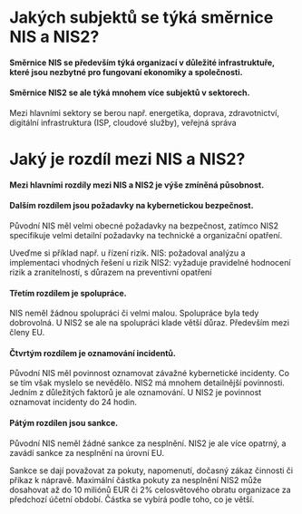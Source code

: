 # Jakých subjektů se týká směrnice NIS a NIS2?

#### Směrnice NIS se především týká organizací v důležité infrastruktuře, které jsou nezbytné pro fungovaní ekonomiky a společnosti.

#### Směrnice NIS2 se ale týká mnohem více subjektů v sektorech. 
Mezi hlavními sektory se berou např. energetika, doprava, zdravotnictví, digitální infrastruktura (ISP, cloudové služby), veřejná správa


# Jaký je rozdíl mezi NIS a NIS2?

#### Mezi hlavními rozdíly mezi NIS a NIS2 je výše zmíněná působnost.

#### Dalším rozdílem jsou požadavky na kybernetickou bezpečnost. 
Původní NIS měl velmi obecné požadavky na bezpečnost, zatímco NIS2 specifikuje velmi detailní požadavky na technické a organizační opatření.

Uveďme si příklad např. u řízení rizik.
NIS: požadoval analýzu a implementaci vhodných řešení u rizik
NIS2: vyžaduje pravidelné hodnocení rizik a zranitelností, s důrazem na preventivní opatření

#### Třetím rozdílem je spolupráce.
NIS neměl žádnou spolupráci či velmi malou. Spolupráce byla tedy dobrovolná.
U NIS2 se ale na spolupráci klade větší důraz. Především mezi členy EU.

#### Čtvrtým rozdílem je oznamování incidentů.
Původní NIS měl povinnost oznamovat závažné kybernetické incidenty. Co se tím však myslelo se nevědělo.
NIS2 má mnohem detailnější povinnosti. Jedním z důležitých faktorů je ale oznamování. U NIS2 je povinnost oznamovat incidenty do 24 hodin.

#### Pátým rozdílen jsou sankce.
Původní NIS neměl žádné sankce za nesplnění.
NIS2 je ale více opatrný, a zavádí sankce za nesplnění na úrovní EU.

Sankce se dají považovat za pokuty, napomenutí, dočasný zákaz činnosti či příkaz k nápravě.
Maximální částka pokuty za nesplnění NIS2 může dosahovat až do 10 miliónů EUR či 2% celosvětového obratu organizace za předchozí účetní období. Částka se vybírá podle toho, co je větší.
